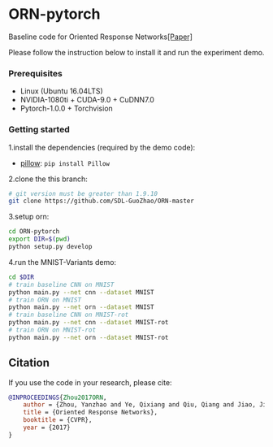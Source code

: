 # ORN-pytorch
Baseline code for Oriented Response Networks[[Paper]](https://arxiv.org/pdf/1701.01833)

Please follow the instruction below to install it and run the experiment demo.

### Prerequisites
* Linux (Ubuntu 16.04LTS)
* NVIDIA-1080ti + CUDA-9.0 + CuDNN7.0
* Pytorch-1.0.0 + Torchvision

### Getting started
1.install the dependencies (required by the demo code):
   * [pillow](https://python-pillow.org): `pip install Pillow`

2.clone the this branch: 

  ```bash
  # git version must be greater than 1.9.10
  git clone https://github.com/SDL-GuoZhao/ORN-master
  ```
  
3.setup orn:

  ```bash
  cd ORN-pytorch
  export DIR=$(pwd)
  python setup.py develop
  ```

4.run the MNIST-Variants demo:

  ```bash
  cd $DIR
  # train baseline CNN on MNIST
  python main.py --net cnn --dataset MNIST
  # train ORN on MNIST
  python main.py --net orn --dataset MNIST
  # train baseline CNN on MNIST-rot
  python main.py --net cnn --dataset MNIST-rot
  # train ORN on MNIST-rot
  python main.py --net orn --dataset MNIST-rot
  ```
  
## Citation 
If you use the code in your research, please cite:
```bibtex
@INPROCEEDINGS{Zhou2017ORN,
    author = {Zhou, Yanzhao and Ye, Qixiang and Qiu, Qiang and Jiao, Jianbin},
    title = {Oriented Response Networks},
    booktitle = {CVPR},
    year = {2017}
}
```   
